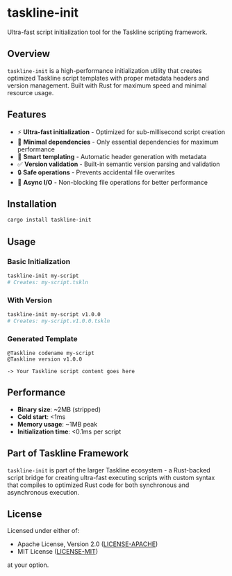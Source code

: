 # taskline-init

Ultra-fast script initialization tool for the Taskline scripting framework.

## Overview

`taskline-init` is a high-performance initialization utility that creates optimized Taskline script templates with proper metadata headers and version management. Built with Rust for maximum speed and minimal resource usage.

## Features

- ⚡ **Ultra-fast initialization** - Optimized for sub-millisecond script creation
- 🎯 **Minimal dependencies** - Only essential dependencies for maximum performance
- 📝 **Smart templating** - Automatic header generation with metadata
- ✅ **Version validation** - Built-in semantic version parsing and validation
- 🔒 **Safe operations** - Prevents accidental file overwrites
- 🚀 **Async I/O** - Non-blocking file operations for better performance

## Installation

```bash
cargo install taskline-init
```

## Usage

### Basic Initialization
```bash
taskline-init my-script
# Creates: my-script.tskln
```

### With Version
```bash
taskline-init my-script v1.0.0
# Creates: my-script.v1.0.0.tskln
```

### Generated Template
```taskline
@Taskline codename my-script
@Taskline version v1.0.0

-> Your Taskline script content goes here
```

## Performance

- **Binary size**: ~2MB (stripped)
- **Cold start**: <1ms
- **Memory usage**: ~1MB peak
- **Initialization time**: <0.1ms per script

## Part of Taskline Framework

`taskline-init` is part of the larger Taskline ecosystem - a Rust-backed script bridge for creating ultra-fast executing scripts with custom syntax that compiles to optimized Rust code for both synchronous and asynchronous execution.

## License

Licensed under either of:
- Apache License, Version 2.0 ([LICENSE-APACHE](LICENSE-APACHE))
- MIT License ([LICENSE-MIT](LICENSE-MIT))

at your option.